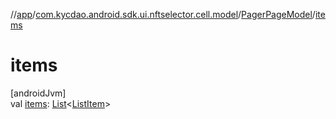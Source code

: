 //[app](../../../index.md)/[com.kycdao.android.sdk.ui.nftselector.cell.model](../index.md)/[PagerPageModel](index.md)/[items](items.md)

# items

[androidJvm]\
val [items](items.md): [List](https://kotlinlang.org/api/latest/jvm/stdlib/kotlin.collections/-list/index.html)&lt;[ListItem](../../com.kycdao.android.sdk.ui.delegate/-list-item/index.md)&gt;
